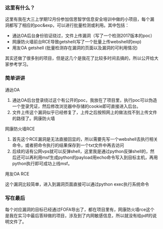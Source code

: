 ### 这里有什么？

这里有我在大三上学期12月份参加信思智学信息安全培训中做的小项目，每个漏洞都写了相应的poc&exp，可以进行批量检测或利用。其中包括：

* 通达OA后台身份验证绕过，文件上传漏洞（写了一个检测2017版本的poc）
* 网康防火墙前台RCE导致getshell(写了一个批量上传webshell的exp)
* 用友OA getshell (批量检测存在漏洞的页面以及漏洞的可利用情况)

其实还做了很多别的项目，但是这几个是我花了比较多时间去搞的，所以公开给大家参考学习。

### 简单讲讲

通达OA

1. 通达OA后台登录绕过这个有公开的poc，我放在了项目里，执行poc可以伪造一个登录凭证，然后修改浏览器中存储的cookie即可直接进入后台。
2. 文件上传这个漏洞似乎已经修复了，上传之后按照网上的做法找不到上传文件的路径了。网康防火墙

网康防火墙RCE

1. 首先这个RCE漏洞是无法直接回显的，所以需要先写一个webshell去执行相关命令，或者把命令执行的结果保存到一个txt文件中再去访问
2. 后续的话有公网vps就可以反弹shell，这里我是通过python反弹shell的，然后还可以再利用msf生成python的payload用echo命令写入到目标主机，再用python执行即可成功上线msf。

用友OA RCE

这个漏洞比较简单，进入到漏洞页面直接可以通过python exec执行系统命令



### 写在最后

每个对应漏洞的目标已经通过FOFA导出了，都在项目里有，网康防火墙rce这个是我在实习中最后答辩做的项目，涉及到了内网敏感信息，所以就没有给pdf的说明文件了。











